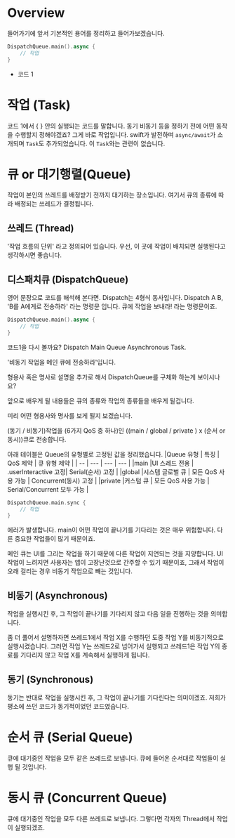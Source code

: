 # Overview

들어가기에 앞서 기본적인 용어를 정리하고 들어가보겠습니다.

```swift
DispatchQueue.main().async {
	// 작업
}
```
- 코드 1

# 작업 (Task)
코드 1에서 { } 안의 실행되는 코드를 말합니다. 동기 비동기 등을 정하기 전에 어떤 동작을 수행할지 정해야겠죠? 그게 바로 작업입니다. swift가 발전하며 `async/await`가 소개되며 `Task`도 추가되었습니다. 이 `Task`와는 관련이 없습니다.

# 큐 or 대기행렬(Queue)
작업이 본인의 쓰레드를 배정받기 전까지 대기하는 장소입니다. 여기서 큐의 종류에 따라 배정되는 쓰레드가 결정됩니다.

## 쓰레드 (Thread)
'작업 흐름의 단위' 라고 정의되어 있습니다. 우선, 이 곳에 작업이 배치되면 실행된다고 생각하시면 좋습니다.

## 디스패치큐 (DispatchQueue)
영어 문장으로 코드를 해석해 본다면. Dispatch는 4형식 동사입니다. Dispatch A B, 'B를 A에게로 전송하라' 라는 명령문 입니다. 큐에 작업을 보내라! 라는 명령문이죠.

```swift
DispatchQueue.main().async {
	// 작업
}
```
코드1을 다시 볼까요? Dispatch Main Queue Asynchronous Task.

'비동기 작업을 메인 큐에 전송하라'입니다.

형용사 혹은 명사로 설명을 추가로 해서 DispatchQueue를 구체화 하는게 보이시나요?

앞으로 배우게 될 내용들은 큐의 종류와 작업의 종류들을 배우게 될겁니다.

미리 어떤 형용사와 명사를 보게 될지 보겠습니다.

(동기 / 비동기)작업을 (6가지 QoS 중 하나)인 ((main / global / private ) x (순서 or 동시))큐로 전송합니다.

아래 테이블은 Queue의 유형별로 고정된 값을 정리했습니다.
|Queue 유형	| 특징 |	QoS 제약 |	큐 유형 제약 |
| --       | --- | --- | --- |
|main       |UI 스레드 전용  | .userInteractive 고정| 	Serial(순서) 고정 |
|global     |시스템 글로벌 큐 |	모든 QoS 사용 가능 |	Concurrent(동시) 고정 |
|private    |커스텀 큐      | 모든 QoS 사용 가능 |	Serial/Concurrent 모두 가능 |

```swift
DispatchQueue.main.sync {
    // 작업
}
```
 에러가 발생합니다. main이 어떤 작업이 끝나기를 기다리는 것은 매우 위험합니다. 다른 중요한 작업들이 많기 때문이죠.

메인 큐는 UI를 그리는 작업을 하기 때문에 다른 작업이 지연되는 것을 지양합니다. UI 작업이 느려지면 사용자는 앱이 고장난것으로 간주할 수 있기 때문이죠, 그래서 작업이 오래 걸리는 경우 비동기 작업으로 빼는 것입니다.

## 비동기 (Asynchronous)
작업을 실행시킨 후, 그 작업이 끝나기를 기다리지 않고 다음 일을 진행하는 것을 의미합니다.

좀 더 풀어서 설명하자면 쓰레드1에서 작업 X를 수행하던 도중 작업 Y를 비동기적으로 실행시켰습니다. 그러면 작업 Y는 쓰레드2로 넘어가서 실행되고 쓰레드1은 작업 Y의 종료를 기다리지 않고 작업 X를 계속해서 실행하게 됩니다.

## 동기 (Synchronous)
동기는 반대로 작업을 실행시킨 후, 그 작업이 끝나기를 기다린다는 의미이겠죠. 저희가 평소에 쓰던 코드가 동기적이었던 코드였습니다.

# 순서 큐 (Serial Queue)
큐에 대기중인 작업을 모두 같은 쓰레드로 보냅니다. 큐에 들어온 순서대로 작업들이 실행 될 것입니다.

# 동시 큐 (Concurrent Queue)
큐에 대기중인 작업을 모두 다른 쓰레드로 보냅니다. 그렇다면 각자의 Thread에서 작업이 실행되겠죠.
